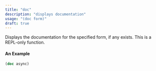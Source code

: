 ```yaml
---
title: "doc"
description: "displays documentation"
usage: "(doc form)"
draft: true
---
```

Displays the documentation for the specified form, if any exists. This is a REPL-only function.

#### An Example

```clojure
(doc async)
```
